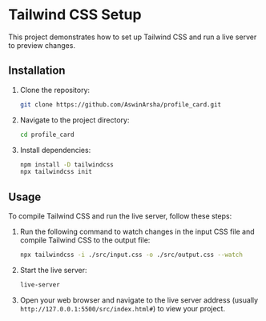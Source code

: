 

# Tailwind CSS Setup

This project demonstrates how to set up Tailwind CSS and run a live server to preview changes.

## Installation

1. Clone the repository:

   ```bash
   git clone https://github.com/AswinArsha/profile_card.git
   ```

2. Navigate to the project directory:

   ```bash
   cd profile_card
   ```

3. Install dependencies:

   ```bash
   npm install -D tailwindcss
   npx tailwindcss init
   ```

## Usage

To compile Tailwind CSS and run the live server, follow these steps:

1. Run the following command to watch changes in the input CSS file and compile Tailwind CSS to the output file:

   ```bash
   npx tailwindcss -i ./src/input.css -o ./src/output.css --watch
   ```

2. Start the live server:

   ```bash
   live-server
   ```

3. Open your web browser and navigate to the live server address (usually `http://127.0.0.1:5500/src/index.html#`) to view your project.


